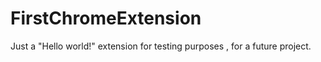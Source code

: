 # FirstChromeExtension
Just a "Hello world!" extension for testing purposes , for a future project.
